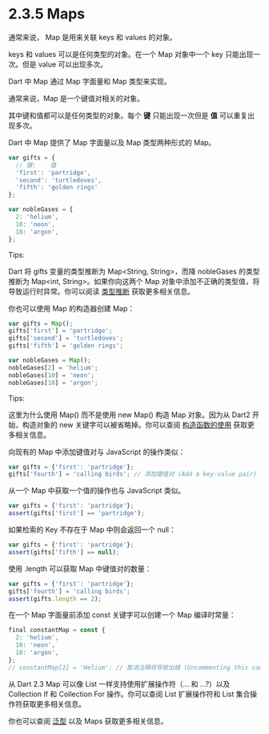 # 2.3.5 Maps

通常来说， Map 是用来关联 keys 和 values 的对象。

keys 和 values 可以是任何类型的对象。在一个 Map 对象中一个 key 只能出现一次。但是 value 可以出现多次。

Dart 中 Map 通过 Map 字面量和 Map 类型来实现。

通常来说，Map 是一个键值对相关的对象。

其中键和值都可以是任何类型的对象。每个 **键** 只能出现一次但是 **值** 可以重复出现多次。

Dart 中 Map 提供了 Map 字面量以及 Map 类型两种形式的 Map。

```javascript
var gifts = {
  // 键:    值
  'first': 'partridge',
  'second': 'turtledoves',
  'fifth': 'golden rings'
};

var nobleGases = {
  2: 'helium',
  10: 'neon',
  18: 'argon',
};
```

Tips:

Dart 将 gifts 变量的类型推断为 Map<String, String>，而降 nobleGases 的类型推断为 Map<int, String>。如果你向这两个 Map 对象中添加不正确的类型值，将导致运行时异常。你可以阅读 [类型推断](https://dart.cn/guides/language/type-system#type-inference) 获取更多相关信息。

你也可以使用 Map 的构造器创建 Map：

```javascript
var gifts = Map();
gifts['first'] = 'partridge';
gifts['second'] = 'turtledoves';
gifts['fifth'] = 'golden rings';

var nobleGases = Map();
nobleGases[2] = 'helium';
nobleGases[10] = 'neon';
nobleGases[18] = 'argon';
```

Tips:

这里为什么使用 Map() 而不是使用 new Map() 构造 Map 对象。因为从 Dart2 开始，构造对象的 new 关键字可以被省略掉。你可以查阅 [构造函数的使用](https://dart.cn/guides/language/language-tour#using-constructors) 获取更多相关信息。

向现有的 Map 中添加键值对与 JavaScript 的操作类似：

```javascript
var gifts = {'first': 'partridge'};
gifts['fourth'] = 'calling birds'; // 添加键值对 (Add a key-value pair)
```

从一个 Map 中获取一个值的操作也与 JavaScript 类似。

```javascript
var gifts = {'first': 'partridge'};
assert(gifts['first'] == 'partridge');
```

如果检索的 Key 不存在于 Map 中则会返回一个 null：

```javascript
var gifts = {'first': 'partridge'};
assert(gifts['fifth'] == null);
```

使用 .length 可以获取 Map 中键值对的数量：

```javascript
var gifts = {'first': 'partridge'};
gifts['fourth'] = 'calling birds';
assert(gifts.length == 2);
```

在一个 Map 字面量前添加 const 关键字可以创建一个 Map 编译时常量：

```javascript
final constantMap = const {
  2: 'helium',
  10: 'neon',
  18: 'argon',
};
// constantMap[2] = 'Helium'; // 取消注释将导致出错 (Uncommenting this causes an error).
```

从 Dart 2.3 Map 可以像 List 一样支持使用扩展操作符（... 和 ...?）以及 Collection If 和 Collection For 操作。你可以查阅 List 扩展操作符和 List 集合操作符获取更多相关信息。

你也可以查阅 [泛型](https://dart.cn/guides/language/language-tour#generics) 以及 Maps 获取更多相关信息。
